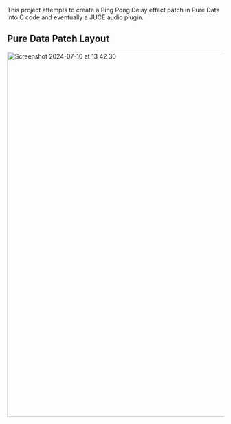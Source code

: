 This project attempts to create a Ping Pong Delay effect patch in Pure Data into C code and eventually a JUCE audio plugin.




## Pure Data Patch Layout
<img width="849" alt="Screenshot 2024-07-10 at 13 42 30" src="https://github.com/Will-Dutton/SimplePingPongDelay/assets/63936029/3aab38da-1413-4668-b7f4-bcea44519f94">
